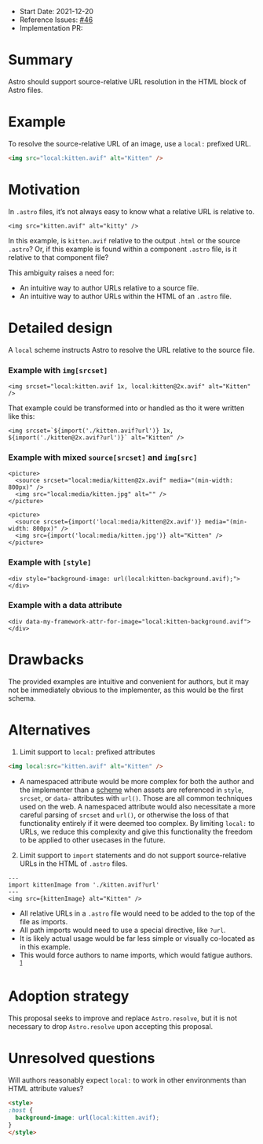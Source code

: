- Start Date: 2021-12-20
- Reference Issues: [#46](https://github.com/withastro/rfcs/pull/46)
- Implementation PR: <!-- leave this empty -->

# Summary

Astro should support source-relative URL resolution in the HTML block of Astro files.

# Example

To resolve the source-relative URL of an image, use a `local:` prefixed URL.

```html
<img src="local:kitten.avif" alt="Kitten" />
```

# Motivation

In `.astro` files, it’s not always easy to know what a relative URL is relative to.

```astro
<img src="kitten.avif" alt="kitty" />
```

In this example, is `kitten.avif` relative to the output `.html` or the source `.astro`? Or, if this example is found within a component `.astro` file, is it relative to that component file?

This ambiguity raises a need for:

- An intuitive way to author URLs relative to a source file.
- An intuitive way to author URLs within the HTML of an `.astro` file.

# Detailed design

A `local` scheme instructs Astro to resolve the URL relative to the source file.

### Example with `img[srcset]`

```astro
<img srcset="local:kitten.avif 1x, local:kitten@2x.avif" alt="Kitten" />
```

That example could be transformed into or handled as tho it were written like this:

```astro
<img srcset=`${import('./kitten.avif?url')} 1x, ${import('./kitten@2x.avif?url')}` alt="Kitten" />
```

### Example with mixed `source[srcset]` and `img[src]`

```astro
<picture>
  <source srcset="local:media/kitten@2x.avif" media="(min-width: 800px)" />
  <img src="local:media/kitten.jpg" alt="" />
</picture>
```

```astro
<picture>
  <source srcset={import('local:media/kitten@2x.avif')} media="(min-width: 800px)" />
  <img src={import('local:media/kitten.jpg')} alt="Kitten" />
</picture>
```

### Example with `[style]`

```astro
<div style="background-image: url(local:kitten-background.avif);"></div>
```

### Example with a data attribute

```astro
<div data-my-framework-attr-for-image="local:kitten-background.avif"></div>
```



# Drawbacks

The provided examples are intuitive and convenient for authors, but it may not be immediately obvious to the implementer, as this would be the first schema.

# Alternatives

1. Limit support to `local:` prefixed attributes
  ```html
  <img local:src="kitten.avif" alt="Kitten" />
  ```
  - A namespaced attribute would be more complex for both the author and the implementer than a [scheme](https://developer.mozilla.org/en-US/docs/Learn/Common_questions/What_is_a_URL#scheme) when assets are referenced in `style`, `srcset`, or `data-` attributes with `url()`. Those are all common techniques used on the web. A namespaced attribute would also necessitate a more careful parsing of `srcset` and `url()`, or otherwise the loss of that functionality entirely if it were deemed too complex. By limiting `local:` to URLs, we reduce this complexity and give this functionality the freedom to be applied to other usecases in the future.
2. Limit support to `import` statements and do not support source-relative URLs in the HTML of `.astro` files.
  ```astro
  ---
  import kittenImage from './kitten.avif?url'
  ---
  <img src={kittenImage} alt="Kitten" />
  ```
  - All relative URLs in a `.astro` file would need to be added to the top of the file as imports.
  - All path imports would need to use a special directive, like `?url`. 
  - It is likely actual usage would be far less simple or visually co-located as in this example.
  - This would force authors to name imports, which would fatigue authors. <sup>[1](https://hilton.org.uk/blog/why-naming-things-is-hard)</sup>

# Adoption strategy

This proposal seeks to improve and replace `Astro.resolve`, but it is not necessary to drop `Astro.resolve` upon accepting this proposal.

# Unresolved questions

Will authors reasonably expect `local:` to work in other environments than HTML attribute values?

```html
<style>
:host {
  background-image: url(local:kitten.avif);
}
</style>
```
